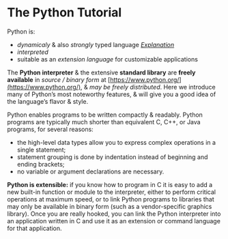# The Python Tutorial

Python is:
-  _dynamicaly_ & also _strongly_ typed language [_Explanation_](https://wiki.python.org/moin/Why%20is%20Python%20a%20dynamic%20language%20and%20also%20a%20strongly%20typed%20language)
- _interpreted_
- suitable as an _extension language_ for customizable applications

The **Python interpreter** & the extensive **standard library** are **freely available** in _source / binary form_ at [https://www.python.org/](https://www.python.org/), & _may be freely distributed_. Here we introduce many of Python’s most noteworthy features, & will give you a good idea of the language’s flavor & style.

Python enables programs to be written compactly & readably. Python programs are typically much shorter than equivalent C, C++, or Java programs, for several reasons:
 - the high-level data types allow you to express complex operations in a single statement;
 - statement grouping is done by indentation instead of beginning and ending brackets;
 - no variable or argument declarations are necessary.

**Python is extensible:** if you know how to program in C it is easy to add a new built-in function or module to the interpreter, either to perform critical operations at maximum speed, or to link Python programs to libraries that may only be available in binary form (such as a vendor-specific graphics library). Once you are really hooked, you can link the Python interpreter into an application written in C and use it as an extension or command language for that application.
